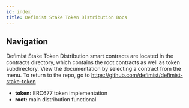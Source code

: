 ```yaml
---
id: index
title: Defimist Stake Token Distribution Docs
---
```


## Navigation

Defimist Stake Token Distribution smart contracts are located in the contracts directory, which contains the root contracts as well as token subdirectory. View the documentation by selecting a contract from the menu. To return to the repo, go to https://github.com/defimist/defimist-stake-token

- **token:** ERC677 token implementation 
- **root:** main distribution functional
